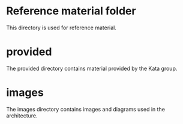 # Reference material folder
This directory is used for reference material. 

# provided
The provided directory contains material provided by the Kata group.

# images
The images directory contains images and diagrams used in the architecture.
